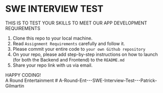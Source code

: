 # SWE INTERVIEW TEST 
THIS IS TO TEST YOUR SKILLS TO MEET OUR APP DEVELOPMENT REQUIREMENTS

1. Clone this repo to your local machine.
2. Read `Assignment Requirements` carefully and follow it.
4. Please commit your entire code to `your own Github repository` 
5. On your repo, please add step-by-step instructions on how to launch (for both the Backend and Frontend) to the `README.md`
6. Share your repo link with us via email.

HAPPY CODING! </br>
A Round Entertainment
#   A - R o u n d - E n t - - - S W E - I n t e r v i e w - T e s t - - - P a t r i c k - G i l m a r t i n  
 